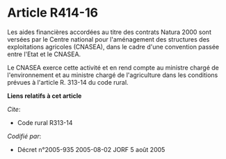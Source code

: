 # Article R414-16

Les aides financières accordées au titre des contrats Natura 2000 sont versées par le Centre national pour l'aménagement des
structures des exploitations agricoles (CNASEA), dans le cadre d'une convention passée entre l'Etat et le CNASEA.

Le CNASEA exerce cette activité et en rend compte au ministre chargé de l'environnement et au ministre chargé de
l'agriculture dans les conditions prévues à l'article R. 313-14 du code rural.

**Liens relatifs à cet article**

_Cite_:

  - Code rural R313-14

_Codifié par_:

  - Décret n°2005-935 2005-08-02 JORF 5 août 2005
